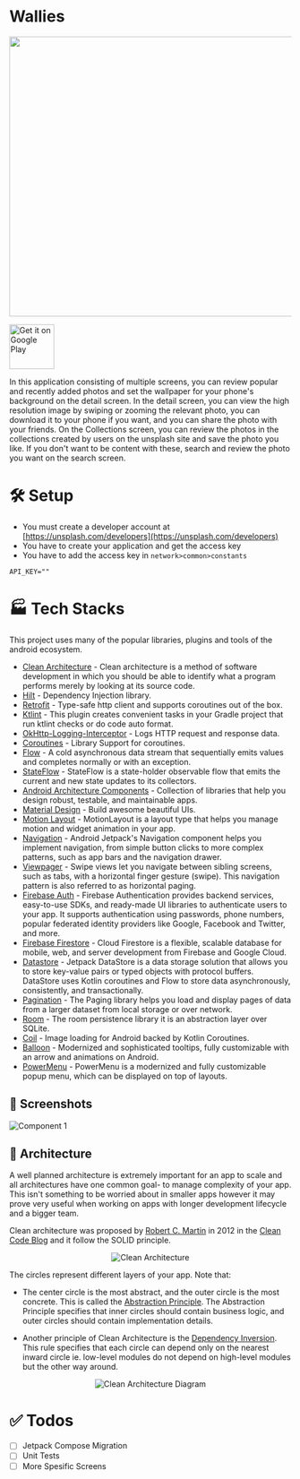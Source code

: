 # Wallies

<p align="center"><img src=https://user-images.githubusercontent.com/73955284/233776416-58b37197-180c-4fa3-b2e7-4da14733431e.png width="700" height="500">

<a href='https://play.google.com/store/apps/details?id=com.oguzdogdu.wallieshd&pcampaignid=pcampaignidMKT-Other-global-all-co-prtnr-py-PartBadge-Mar2515-1'><img alt='Get it on Google Play' src='https://play.google.com/intl/en_us/badges/static/images/badges/en_badge_web_generic.png' height='80' /></a>


In this application consisting of multiple screens, you can review popular and recently added photos and set the wallpaper for your phone's background on the detail screen. In the detail screen, you can view the high resolution image by swiping or zooming the relevant photo, you can download it to your phone if you want, and you can share the photo with your friends. On the Collections screen, you can review the photos in the collections created by users on the unsplash site and save the photo you like. If you don't want to be content with these, search and review the photo you want on the search screen.

# 🛠️ Setup
- You must create a developer account at [https://unsplash.com/developers](https://unsplash.com/developers)
- You have to create your application and get the access key
- You have to add the access key in `network>common>constants`
```
API_KEY=""
```

# 🏭 Tech Stacks
This project uses many of the popular libraries, plugins and tools of the android ecosystem.
- [Clean Architecture](https://developer.android.com/topic/architecture) - Clean architecture is a method of software development in which you should be able to identify what a program performs merely by looking at its source code.
- [Hilt](https://dagger.dev/hilt/) - Dependency Injection library.
- [Retrofit](https://square.github.io/retrofit/) - Type-safe http client and supports coroutines out of the box.
- [Ktlint](https://github.com/jlleitschuh/ktlint-gradle) - This plugin creates convenient tasks in your Gradle project that run ktlint checks or do code auto format.
- [OkHttp-Logging-Interceptor](https://github.com/square/okhttp/blob/master/okhttp-logging-interceptor/README.md) - Logs HTTP request and response data.
- [Coroutines](https://github.com/Kotlin/kotlinx.coroutines) - Library Support for coroutines.
- [Flow](https://kotlin.github.io/kotlinx.coroutines/kotlinx-coroutines-core/kotlinx.coroutines.flow/-flow/) - A cold asynchronous data stream that sequentially emits values and completes normally or with an exception.
- [StateFlow](https://developer.android.com/kotlin/flow/stateflow-and-sharedflow) - StateFlow is a
  state-holder observable flow that emits the current and new state updates to its collectors.
- [Android Architecture Components](https://developer.android.com/topic/libraries/architecture) - Collection of libraries that help you design robust, testable, and maintainable apps.
- [Material Design](https://material.io/develop/android/docs/getting-started/) - Build awesome beautiful UIs.
- [Motion Layout](https://developer.android.com/develop/ui/views/animations/motionlayout) - MotionLayout is a layout type that helps you manage motion and widget animation in your app.
- [Navigation](https://developer.android.com/guide/navigation/navigation-getting-started) - Android Jetpack's Navigation component helps you implement navigation, from simple button clicks to more complex patterns, such as app bars and the navigation drawer.
- [Viewpager](https://developer.android.com/guide/navigation/advanced/swipe-view) - Swipe views let you navigate between sibling screens, such as tabs, with a horizontal finger gesture (swipe). This navigation pattern is also referred to as horizontal paging.
- [Firebase Auth](https://firebase.google.com/docs/auth) - Firebase Authentication provides backend services, easy-to-use SDKs, and ready-made UI libraries to authenticate users to your app. It supports authentication using passwords, phone numbers, popular federated identity providers like Google, Facebook and Twitter, and more.
- [Firebase Firestore](https://firebase.google.com/docs/firestore) - Cloud Firestore is a flexible, scalable database for mobile, web, and server development from Firebase and Google Cloud.
- [Datastore](https://developer.android.com/topic/libraries/architecture/datastore) - Jetpack DataStore is a data storage solution that allows you to store key-value pairs or typed objects with protocol buffers. DataStore uses Kotlin coroutines and Flow to store data asynchronously, consistently, and transactionally.
- [Pagination](https://developer.android.com/topic/libraries/architecture/paging/v3-overview) - The Paging library helps you load and display pages of data from a larger dataset from local storage or over network.
- [Room](https://developer.android.com/training/data-storage/room) - The room persistence library it is an abstraction layer over SQLite.
- [Coil](https://github.com/coil-kt/coil) - Image loading for Android backed by Kotlin Coroutines.
- [Balloon](https://github.com/skydoves/Balloon) - Modernized and sophisticated tooltips, fully customizable with an arrow and animations on Android.
- [PowerMenu](https://github.com/skydoves/PowerMenu) - PowerMenu is a modernized and fully customizable popup menu, which can be displayed on top of layouts.

## 📸 Screenshots
![Component 1](https://github.com/oguzsout/Wallies/assets/73955284/004ce7ba-c6d6-42e9-9259-de51d4920a4b)

## 📐 Architecture
A well planned architecture is extremely important for an app to scale and all architectures have one common goal- to manage complexity of your app. This isn't something to be worried about in smaller apps however it may prove very useful when working on apps with longer development lifecycle and a bigger team.

Clean architecture was proposed by [Robert C. Martin](https://en.wikipedia.org/wiki/Robert_C._Martin) in 2012 in the [Clean Code Blog](http://blog.cleancoder.com/uncle-bob/2012/08/13/the-clean-architecture.html) and it follow the SOLID principle.

<p align="center"><img src="https://user-images.githubusercontent.com/73955284/235376514-a93cdacd-5b50-4f67-ac8d-8cf6456303fc.jpg" alt="Clean Architecture"></p>

The circles represent different layers of your app. Note that:

- The center circle is the most abstract, and the outer circle is the most concrete. This is called the [Abstraction Principle](https://en.wikipedia.org/wiki/Abstraction_principle_computer_programming). The Abstraction Principle specifies that inner circles should contain business logic, and outer circles should contain implementation details.

- Another principle of Clean Architecture is the [Dependency Inversion](https://en.wikipedia.org/wiki/Dependency_inversion_principle). This rule specifies that each circle can depend only on the nearest inward circle ie. low-level modules do not depend on high-level modules but the other way around.

<p align="center"><img src="https://user-images.githubusercontent.com/73955284/235376390-e2ab1adc-0569-4601-9995-ddac08c27a5e.png" alt="Clean Architecture Diagram"></p>

# ✅ Todos
- [ ] Jetpack Compose Migration
- [ ] Unit Tests
- [ ] More Spesific Screens
